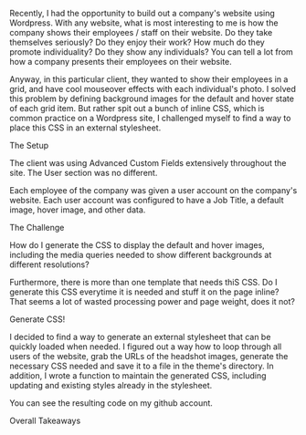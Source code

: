 
Recently, I had the opportunity to build out a company's website using Wordpress. With any website, what is most interesting to me is how the company shows their employees / staff on their website. Do they take themselves seriously? Do they enjoy their work? How much do they promote individuality? Do they show any individuals? You can tell a lot from how a company presents their employees on their website.

Anyway, in this particular client, they wanted to show their employees in a grid, and have cool mouseover effects with each individual's photo. I solved this problem by defining background images for the default and hover state of each grid item. But rather spit out a bunch of inline CSS, which is common practice on a Wordpress site, I challenged myself to find a way to place this CSS in an external stylesheet.

The Setup

The client was using Advanced Custom Fields extensively throughout the site. The User section was no different.

Each employee of the company was given a user account on the company's website. Each user account was configured to have a Job Title, a default image, hover image, and other data.

The Challenge 

How do I generate the CSS to display the default and hover images, including the media queries needed to show different backgrounds at different resolutions?

Furthermore, there is more than one template that needs thiS CSS. Do I generate this CSS everytime it is needed and stuff it on the page inline? That seems a lot of wasted processing power and page weight, does it not?

Generate CSS!

I decided to find a way to generate an external stylesheet that can be quickly loaded when needed. I figured out a way how to loop through all users of the website, grab the URLs of the headshot images, generate the necessary CSS needed and save it to a file in the theme's directory. In addition, I wrote a function to maintain the generated CSS, including updating and existing styles already in the stylesheet.

You can see the resulting code on my github account.

Overall Takeaways


